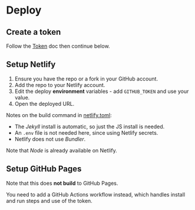 # Deploy


## Create a token

Follow the [Token](token.md) doc then continue below.


## Setup Netlify

1. Ensure you have the repo or a fork in your GitHub account.
2. Add the repo to your Netlify account.
3. Edit the deploy **environment** variables - add `GITHUB_TOKEN` and use your value.
4. Open the deployed URL.

Notes on the build command in [netlify.toml](/netlify.toml):

- The _Jekyll_ install is automatic, so just the JS install is needed.
- An `.env` file is not needed here, since using Netlify secrets.
- Netlify does not use _Bundler_.

Note that _Node_ is already available on Netlify.


## Setup GitHub Pages

Note that this does **not build** to GitHub Pages.

You need to add a GitHub Actions workflow instead, which handles install and run steps and use of the token.
